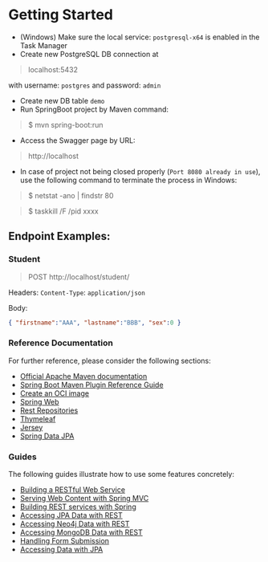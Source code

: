# Getting Started

- (Windows) Make sure the local service: `postgresql-x64` is enabled in the Task Manager
- Create new PostgreSQL DB connection at 
 > localhost:5432

   with username: `postgres` and password: `admin`
- Create new DB table `demo`
- Run SpringBoot project by Maven command: 
> $ mvn spring-boot:run

- Access the Swagger page by URL:
> http://localhost


- In case of project not being closed properly (`Port 8080 already in use`), use the following command to terminate the process in Windows:
> $ netstat -ano | findstr 80

> $ taskkill /F /pid xxxx
 
## Endpoint Examples:

### Student
> POST http://localhost/student/

Headers:
`Content-Type`: `application/json`

Body:
```json
{ "firstname":"AAA", "lastname":"BBB", "sex":0 }
```

### Reference Documentation
For further reference, please consider the following sections:

* [Official Apache Maven documentation](https://maven.apache.org/guides/index.html)
* [Spring Boot Maven Plugin Reference Guide](https://docs.spring.io/spring-boot/docs/2.5.4/maven-plugin/reference/html/)
* [Create an OCI image](https://docs.spring.io/spring-boot/docs/2.5.4/maven-plugin/reference/html/#build-image)
* [Spring Web](https://docs.spring.io/spring-boot/docs/2.5.4/reference/htmlsingle/#boot-features-developing-web-applications)
* [Rest Repositories](https://docs.spring.io/spring-boot/docs/2.5.4/reference/htmlsingle/#howto-use-exposing-spring-data-repositories-rest-endpoint)
* [Thymeleaf](https://docs.spring.io/spring-boot/docs/2.5.4/reference/htmlsingle/#boot-features-spring-mvc-template-engines)
* [Jersey](https://docs.spring.io/spring-boot/docs/2.5.4/reference/htmlsingle/#boot-features-jersey)
* [Spring Data JPA](https://docs.spring.io/spring-boot/docs/2.5.4/reference/htmlsingle/#boot-features-jpa-and-spring-data)

### Guides
The following guides illustrate how to use some features concretely:

* [Building a RESTful Web Service](https://spring.io/guides/gs/rest-service/)
* [Serving Web Content with Spring MVC](https://spring.io/guides/gs/serving-web-content/)
* [Building REST services with Spring](https://spring.io/guides/tutorials/bookmarks/)
* [Accessing JPA Data with REST](https://spring.io/guides/gs/accessing-data-rest/)
* [Accessing Neo4j Data with REST](https://spring.io/guides/gs/accessing-neo4j-data-rest/)
* [Accessing MongoDB Data with REST](https://spring.io/guides/gs/accessing-mongodb-data-rest/)
* [Handling Form Submission](https://spring.io/guides/gs/handling-form-submission/)
* [Accessing Data with JPA](https://spring.io/guides/gs/accessing-data-jpa/)


